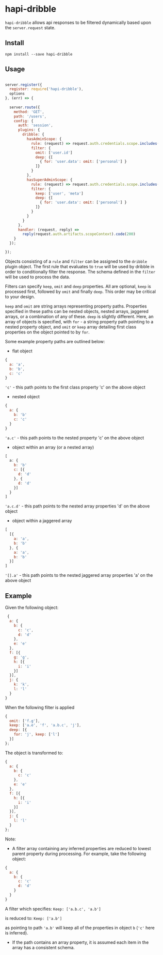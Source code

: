 # hapi-dribble
`hapi-dribble` allows api responses to be filtered dynamically based upon the `server.request` state.

## Install
`npm install --save hapi-dribble`

## Usage
```javascript

server.register({
  register: require('hapi-dribble'),
  options
}, (err) => {
  
  server.route({
    method: 'GET',
    path: '/users',
    config: {
      auth: 'session',
      plugins: {
        dribble: {
          hasAdminScope: {
            rule: (request) => request.auth.credentials.scope.includes('admin')
            filter: {
              omit: ['user.id']
              deep: {[ 
                { for: 'user.data': omit: ['personal'] }
              ]}
            }
          },
          hasSuperAdminScope: {
            rule: (request) => request.auth.credentials.scope.includes('super-admin')
            filter: {
              keep: ['user', 'meta']
              deep: {[ 
                { for: 'user.data': omit: ['personal'] }
              ]}
            }
          }
        }
      },
      handler: (request, reply) =>
        reply(request.auth.artifacts.scopeContext).code(200)
    }
  });

});
```
Objects consisting of a `rule` and `filter` can be assigned to the `dribble` plugin object.
The first rule that evaluates to `true` will be used by dribble in order to conditionally filter the response. 
The schema defined in the `filter` will be used to process the data.


Filters can specify `keep`, `omit` and `deep` properties. All are optional, `keep` is processed first, followed by `omit` and finally `deep`.
This order may be critical to your design. 

`keep` and `omit` are string arrays representing property paths.
Properties specified in these paths can be nested objects, nested arrays, jaggered arrays, or a combination of any of these. 
`deep` is slightly different. Here, an array of objects is specified, with `for` - a string property path pointing to a nested property object, and
`omit` or `keep` array detailing first class properties on the object pointed to by `for`.


Some example property paths are outlined below:


- flat object
```javascript
{
  a: 'a',
  b: 'b',
  c: 'c' 
}
```
`'c'` - this path points to the first class property 'c' on the above object

- nested object
```javascript
{
  a: {
    b: 'b'
    c: 'c'
  }
}
```
`'a.c'` - this path points to the nested property 'c' on the above object

- object within an array (or a nested array)
```javascript
[
  a: {
    b: 'b'
    c: [{
      d: 'd' 
    }, {
      d: 'd'
    }]
  }
]
```
`'a.c.d'` - this path points to the nested array properties 'd' on the above object

- object within a jaggered array
```javascript
[
  [{
    a: 'a',
    b: 'b'
  }, {
    a: 'a',
    b: 'b'
  }]
]
```
`'[].a'` - this path points to the nested jaggered array properties 'a' on the above object


## Example


Given the following object:
```javascript
 {
  a: {
    b: {
      c: 'c',
      d: 'd'
    },
    e: 'e'
  },
  f: [{
    g: 'g',
    h: [{
      i: 'i'
    }]
  }],
  j: {
    k: 'k',
    l: 'l'
  }
}
```
When the following filter is applied
```javascript
{
  omit: ['f.g'],
  keep: ['a.e', 'f', 'a.b.c', 'j'],
  deep: [{
    for: 'j', keep: ['l']
  }]
};
```
The object is transformed to:
```javascript
{
  a: {
    b: {
      c: 'c'
    },
    e: 'e'
  },
  f: [{
    h: [{
      i: 'i'
    }]
  }],
  j: {
    l: 'l'
  }
};
```

Note: 
- A filter array containing any inferred properties are reduced to lowest parent property during processing. For example, take the following object:
```javascript
{
  a: {
    b: {
      c: 'c'
      d: 'd'
    }
  }
}
```
A filter which specifies: `Keep: ['a.b.c', 'a.b']`

is reduced to: `Keep: ['a.b']`

as pointing to path `'a.b'` will keep all of the properties in object `b` (`'c'` here is inferred).

- If the path contains an array property, it is assumed each item in the array has a consistent schema.